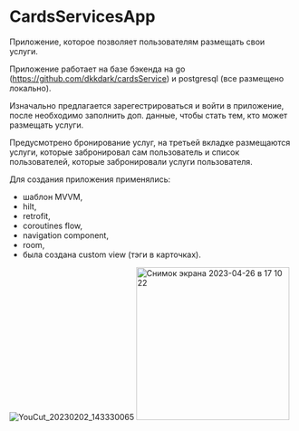 # CardsServicesApp

Приложение, которое позволяет пользователям размещать свои услуги. 

Приложение работает на базе бэкенда на go (https://github.com/dkkdark/cardsService) и postgresql (все размещено локально).

Изначально предлагается зарегестрироваться и войти в приложение, после необходимо заполнить доп. данные, чтобы стать тем, кто может размещать услуги.

Предусмотрено бронирование услуг, на третьей вкладке размещаются услуги, которые забронировал сам пользователь и список пользователей, которые забронировали услуги пользователя.

Для создания приложения применялись:
- шаблон MVVM, 
- hilt,
- retrofit,
- coroutines flow,
- navigation component,
- room,
- была создана custom view (тэги в карточках).



![YouCut_20230202_143330065](https://user-images.githubusercontent.com/49618961/216315205-42b879cb-49ec-46f4-b40b-44412bfa886c.gif)
<img width="270" alt="Снимок экрана 2023-04-26 в 17 10 22" src="https://user-images.githubusercontent.com/49618961/234603474-8ba9ee45-1684-402f-ab12-d1ecdfb3e84b.png">


